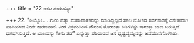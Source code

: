 +++
title = "22 ಅಕಟ ಗುರುಹತ್ಯಾ"

+++
22. "ಅಯ್ಯೋ.... ಗುರು ಹತ್ಯಾ ಮಹಾಪಾತಕವನ್ನು ಮಾಡಿದ್ದಲ್ಲದೆ ಸಕಲ ಲೋಕದ ಸರ್ವನಾಶಕ್ಕೆ ವಿಶೇಷವಾಗಿ ಪಾಪಿಯಾದ ನೀನೇ ಕಾರಣನಾದೆ. ವೀರ ವಿಕ್ರಮದಿಂದ ಪೌರುಷ ತೋರುತ್ತಾ ಕಿಡಿಗಳನ್ನು ಕಾರುತ್ತಾ ಬಾಣ ಬರುತ್ತಿದೆ. ಧಗಧಗಿಸುತ್ತಿದೆ. ಆ ಬಾಣವನ್ನು ನೀನು ತಡೆ"  ಎನ್ನುತ್ತಾ ಪರಿವಾರದ ಜನ ಧೃಷ್ಟದ್ಯಮ್ನನನ್ನು  ಅವಮಾನಗೊಳಿಸಿತು.